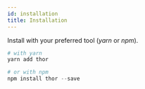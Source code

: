 ```yaml
---
id: installation
title: Installation
---
```


Install with your preferred tool (_yarn_ or _npm_).

```powershell
# with yarn
yarn add thor

# or with npm
npm install thor --save
```

